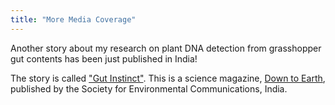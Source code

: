 ```yaml
---
title: "More Media Coverage"
---
```


Another story about my research on plant DNA detection from grasshopper gut contents has been just
published in India!<!--more-->

The story is called <a href="http://www.downtoearth.org.in/content/gut-instinct">"Gut Instinct"</a>.
This is a science magazine, <a href="http://www.downtoearth.org.in/">Down to Earth</a>, published by
the Society for Environmental Communications, India.
